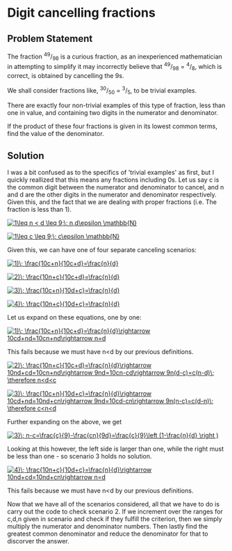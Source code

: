 # Digit cancelling fractions

## Problem Statement

The fraction <sup>49</sup>/<sub>98</sub> is a curious fraction, as an inexperienced mathematician in attempting to simplify it may incorrectly believe that <sup>49</sup>/<sub>98</sub> = <sup>4</sup>/<sub>8</sub>, which is correct, is obtained by cancelling the 9s.

We shall consider fractions like, <sup>30</sup>/<sub>50</sub> = <sup>3</sup>/<sub>5</sub>, to be trivial examples.

There are exactly four non-trivial examples of this type of fraction, less than one in value, and containing two digits in the numerator and denominator.

If the product of these four fractions is given in its lowest common terms, find the value of the denominator.

## Solution
I was a bit confused as to the specifics of 'trivial examples' as first, but I quickly reallized that this means any fractions including 0s. Let us say c is the common digit between the numerator and denominator to cancel, and n and d are the other digits in the numerator and denominator respectively. Given this, and the fact that we are dealing with proper fractions (i.e. The fraction is less than 1).

<a href="https://www.codecogs.com/eqnedit.php?latex=1\leq&space;n&space;<&space;d&space;\leq&space;9;\;&space;n,d\epsilon&space;\mathbb{N}" target="_blank"><img src="https://latex.codecogs.com/gif.latex?1\leq&space;n&space;<&space;d&space;\leq&space;9;\;&space;n,d\epsilon&space;\mathbb{N}" title="1\leq n < d \leq 9;\; n,d\epsilon \mathbb{N}" /></a>

<a href="https://www.codecogs.com/eqnedit.php?latex=1\leq&space;c&space;\leq&space;9;\;&space;c\epsilon&space;\mathbb{N}" target="_blank"><img src="https://latex.codecogs.com/gif.latex?1\leq&space;c&space;\leq&space;9;\;&space;c\epsilon&space;\mathbb{N}" title="1\leq c \leq 9;\; c\epsilon \mathbb{N}" /></a>

Given this, we can have one of four separate canceling scenarios:

<a href="https://www.codecogs.com/eqnedit.php?latex=1)\;&space;\frac{10c&plus;n}{10c&plus;d}=\frac{n}{d}" target="_blank"><img src="https://latex.codecogs.com/gif.latex?1)\;&space;\frac{10c&plus;n}{10c&plus;d}=\frac{n}{d}" title="1)\; \frac{10c+n}{10c+d}=\frac{n}{d}" /></a>

<a href="https://www.codecogs.com/eqnedit.php?latex=2)\;&space;\frac{10n&plus;c}{10c&plus;d}=\frac{n}{d}" target="_blank"><img src="https://latex.codecogs.com/gif.latex?2)\;&space;\frac{10n&plus;c}{10c&plus;d}=\frac{n}{d}" title="2)\; \frac{10n+c}{10c+d}=\frac{n}{d}" /></a>

<a href="https://www.codecogs.com/eqnedit.php?latex=3)\;&space;\frac{10c&plus;n}{10d&plus;c}=\frac{n}{d}" target="_blank"><img src="https://latex.codecogs.com/gif.latex?3)\;&space;\frac{10c&plus;n}{10d&plus;c}=\frac{n}{d}" title="3)\; \frac{10c+n}{10d+c}=\frac{n}{d}" /></a>

<a href="https://www.codecogs.com/eqnedit.php?latex=4)\;&space;\frac{10n&plus;c}{10d&plus;c}=\frac{n}{d}" target="_blank"><img src="https://latex.codecogs.com/gif.latex?4)\;&space;\frac{10n&plus;c}{10d&plus;c}=\frac{n}{d}" title="4)\; \frac{10n+c}{10d+c}=\frac{n}{d}" /></a>

Let us expand on these equations, one by one:

<a href="https://www.codecogs.com/eqnedit.php?latex=1)\;&space;\frac{10c&plus;n}{10c&plus;d}=\frac{n}{d}\rightarrow&space;10cd&plus;nd=10cn&plus;nd\rightarrow&space;n=d" target="_blank"><img src="https://latex.codecogs.com/gif.latex?1)\;&space;\frac{10c&plus;n}{10c&plus;d}=\frac{n}{d}\rightarrow&space;10cd&plus;nd=10cn&plus;nd\rightarrow&space;n=d" title="1)\; \frac{10c+n}{10c+d}=\frac{n}{d}\rightarrow 10cd+nd=10cn+nd\rightarrow n=d" /></a>

This fails because we must have n<d by our previous definitions.

<a href="https://www.codecogs.com/eqnedit.php?latex=2)\;&space;\frac{10n&plus;c}{10c&plus;d}=\frac{n}{d}\rightarrow&space;10nd&plus;cd=10cn&plus;nd\rightarrow&space;9nd=10cn-cd\rightarrow&space;9n(d-c)=c(n-d)\;&space;\therefore&space;n<d<c" target="_blank"><img src="https://latex.codecogs.com/gif.latex?2)\;&space;\frac{10n&plus;c}{10c&plus;d}=\frac{n}{d}\rightarrow&space;10nd&plus;cd=10cn&plus;nd\rightarrow&space;9nd=10cn-cd\rightarrow&space;9n(d-c)=c(n-d)\;&space;\therefore&space;n<d<c" title="2)\; \frac{10n+c}{10c+d}=\frac{n}{d}\rightarrow 10nd+cd=10cn+nd\rightarrow 9nd=10cn-cd\rightarrow 9n(d-c)=c(n-d)\; \therefore n<d<c" /></a>

<a href="https://www.codecogs.com/eqnedit.php?latex=3)\;&space;\frac{10c&plus;n}{10d&plus;c}=\frac{n}{d}\rightarrow&space;10cd&plus;nd=10nd&plus;cn\rightarrow&space;9nd=10cd-cn\rightarrow&space;9n(n-c)=c(d-n)\;&space;\therefore&space;c<n<d" target="_blank"><img src="https://latex.codecogs.com/gif.latex?3)\;&space;\frac{10c&plus;n}{10d&plus;c}=\frac{n}{d}\rightarrow&space;10cd&plus;nd=10nd&plus;cn\rightarrow&space;9nd=10cd-cn\rightarrow&space;9n(n-c)=c(d-n)\;&space;\therefore&space;c<n<d" title="3)\; \frac{10c+n}{10d+c}=\frac{n}{d}\rightarrow 10cd+nd=10nd+cn\rightarrow 9nd=10cd-cn\rightarrow 9n(n-c)=c(d-n)\; \therefore c<n<d" /></a>

Further expanding on the above, we get

<a href="https://www.codecogs.com/eqnedit.php?latex=3)\;&space;n-c=\frac{c}{9}-\frac{cn}{9d}=\frac{c}{9}\left&space;(1-\frac{n}{d}&space;\right&space;)" target="_blank"><img src="https://latex.codecogs.com/gif.latex?3)\;&space;n-c=\frac{c}{9}-\frac{cn}{9d}=\frac{c}{9}\left&space;(1-\frac{n}{d}&space;\right&space;)" title="3)\; n-c=\frac{c}{9}-\frac{cn}{9d}=\frac{c}{9}\left (1-\frac{n}{d} \right )" /></a>

Looking at this however, the left side is larger than one, while the right must be less than one - so scenario 3 holds no solution.

<a href="https://www.codecogs.com/eqnedit.php?latex=4)\;&space;\frac{10n&plus;c}{10d&plus;c}=\frac{n}{d}\rightarrow&space;10nd&plus;cd=10nd&plus;cn\rightarrow&space;n=d" target="_blank"><img src="https://latex.codecogs.com/gif.latex?4)\;&space;\frac{10n&plus;c}{10d&plus;c}=\frac{n}{d}\rightarrow&space;10nd&plus;cd=10nd&plus;cn\rightarrow&space;n=d" title="4)\; \frac{10n+c}{10d+c}=\frac{n}{d}\rightarrow 10nd+cd=10nd+cn\rightarrow n=d" /></a>

This fails because we must have n<d by our previous definitions.

Now that we have all of the scenarios considered, all that we have to do is carry out the code to check scenario 2. If we increment over the ranges for c,d,n given in scenario and check if they fulfill the criterion, then we simply multiply the numerator and denominator numbers. Then lastly find the greatest common denominator and reduce the denominator for that to discorver the answer.

